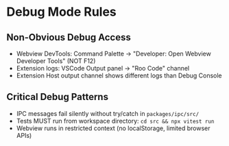 # Debug Mode Rules

## Non-Obvious Debug Access

- Webview DevTools: Command Palette → "Developer: Open Webview Developer Tools" (NOT F12)
- Extension logs: VSCode Output panel → "Roo Code" channel
- Extension Host output channel shows different logs than Debug Console

## Critical Debug Patterns

- IPC messages fail silently without try/catch in `packages/ipc/src/`
- Tests MUST run from workspace directory: `cd src && npx vitest run`
- Webview runs in restricted context (no localStorage, limited browser APIs)
